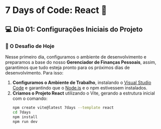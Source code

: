 # 7 Days of Code: React 🚀

## 💻 Dia 01: Configurações Iniciais do Projeto

### 🚀 O Desafio de Hoje

Nesse primeiro dia, configuramos o ambiente de desenvolvimento e preparamos a base do nosso **Gerenciador de Finanças Pessoais**, assim, garantimos que tudo esteja pronto para os próximos dias de desenvolvimento. Para isso:

1. **Configuramos o Ambiente de Trabalho**, instalando o [Visual Studio Code](https://code.visualstudio.com/) e garantindo que o [Node.js](https://nodejs.org/) e o npm estivessem instalados.
2. **Criamos o Projeto React** utilizando o Vite, gerando a estrutura inicial com o comando:
   ```bash
   npm create vite@latest 7days --template react
   cd 7days
   npm install
   npm run dev
